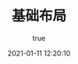 ---
author: 
  name: jeffery
  link: https://github.com/JefferyXZF
title: 基础布局
date: 2021-01-11 12:20:10
permalink: /pages/uestr323s76fc95e3
categories: 
  - CSS
  - 布局
tags: 
  - CSS
  - 布局
---